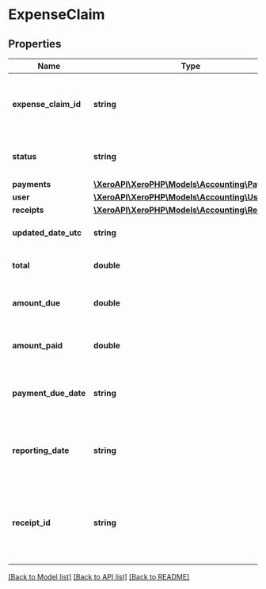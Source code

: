# ExpenseClaim

## Properties
Name | Type | Description | Notes
------------ | ------------- | ------------- | -------------
**expense_claim_id** | **string** | Xero generated unique identifier for an expense claim | [optional] 
**status** | **string** | Current status of an expense claim – see status types | [optional] 
**payments** | [**\XeroAPI\XeroPHP\Models\Accounting\Payment[]**](Payment.md) | See Payments | [optional] 
**user** | [**\XeroAPI\XeroPHP\Models\Accounting\User**](User.md) |  | [optional] 
**receipts** | [**\XeroAPI\XeroPHP\Models\Accounting\Receipt[]**](Receipt.md) |  | [optional] 
**updated_date_utc** | **string** | Last modified date UTC format | [optional] 
**total** | **double** | The total of an expense claim being paid | [optional] 
**amount_due** | **double** | The amount due to be paid for an expense claim | [optional] 
**amount_paid** | **double** | The amount still to pay for an expense claim | [optional] 
**payment_due_date** | **string** | The date when the expense claim is due to be paid YYYY-MM-DD | [optional] 
**reporting_date** | **string** | The date the expense claim will be reported in Xero YYYY-MM-DD | [optional] 
**receipt_id** | **string** | The Xero identifier for the Receipt e.g.  e59a2c7f-1306-4078-a0f3-73537afcbba9 | [optional] 

[[Back to Model list]](../README.md#documentation-for-models) [[Back to API list]](../README.md#documentation-for-api-endpoints) [[Back to README]](../README.md)


